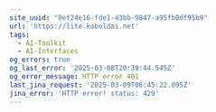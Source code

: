 ```yaml
---
site_uuid: "0ef24e16-fde1-43bb-9847-a95fb0df95b9"
url: 'https://lite.koboldai.net'
tags:
  - AI-Toolkit
  - AI-Interfaces
og_errors: true
og_last_error: '2025-03-08T20:39:44.545Z'
og_error_message: HTTP error 401
last_jina_request: '2025-03-09T06:45:22.095Z'
jina_error: 'HTTP error! status: 429'
---
```


